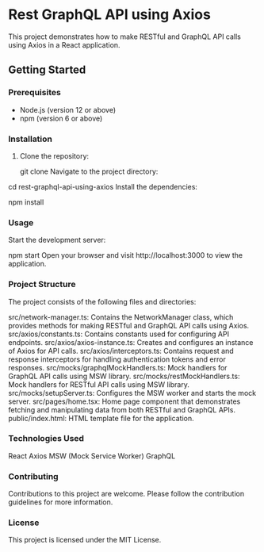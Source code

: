 # Rest GraphQL API using Axios

This project demonstrates how to make RESTful and GraphQL API calls using Axios in a React application.

## Getting Started

### Prerequisites

- Node.js (version 12 or above)
- npm (version 6 or above)

### Installation

1. Clone the repository:

   git clone <repository-url>
   Navigate to the project directory:

cd rest-graphql-api-using-axios
Install the dependencies:

npm install

### Usage

Start the development server:

npm start
Open your browser and visit http://localhost:3000 to view the application.

### Project Structure

The project consists of the following files and directories:

src/network-manager.ts: Contains the NetworkManager class, which provides methods for making RESTful and GraphQL API calls using Axios.
src/axios/constants.ts: Contains constants used for configuring API endpoints.
src/axios/axios-instance.ts: Creates and configures an instance of Axios for API calls.
src/axios/interceptors.ts: Contains request and response interceptors for handling authentication tokens and error responses.
src/mocks/graphqlMockHandlers.ts: Mock handlers for GraphQL API calls using MSW library.
src/mocks/restMockHandlers.ts: Mock handlers for RESTful API calls using MSW library.
src/mocks/setupServer.ts: Configures the MSW worker and starts the mock server.
src/pages/home.tsx: Home page component that demonstrates fetching and manipulating data from both RESTful and GraphQL APIs.
public/index.html: HTML template file for the application.

### Technologies Used

React
Axios
MSW (Mock Service Worker)
GraphQL

### Contributing

Contributions to this project are welcome. Please follow the contribution guidelines for more information.

### License

This project is licensed under the MIT License.
